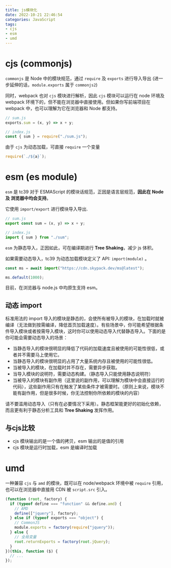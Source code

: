 ```yaml
---
title: js模块化
date: 2022-10-21 22:46:54
categories: JavaScript
tags:
- cjs
- esm
- umd
---
```


# cjs (commonjs)

`commonjs` 是 Node 中的模块规范，通过 `require` 及 `exports` 进行导入导出 (进一步延伸的话，`module.exports` 属于 `commonjs2`)

同时，webpack 也对 `cjs` 模块进行解析，因此 `cjs` 模块可以运行在 node 环境及 webpack 环境下的，但不能在浏览器中直接使用。但如果你写前端项目在 webpack 中，也可以理解为它在浏览器和 Node 都支持。

```js
// sum.js
exports.sum = (x, y) => x + y;

// index.js
const { sum } = require("./sum.js");
```

由于 `cjs` 为动态加载，可直接 `require` 一个变量

```js
require(`./${a}`);
```

# esm (es module)

`esm` 是 tc39 对于 ESMAScript 的模块话规范，正因是语言层规范，**因此在 Node 及 浏览器中均会支持**。

它使用 `import/export` 进行模块导入导出.

```js
// sum.js
export const sum = (x, y) => x + y;

// index.js
import { sum } from "./sum";
```

`esm` 为静态导入，正因如此，可在编译期进行 **Tree Shaking**，减少 js 体积。

如果需要动态导入，tc39 为动态加载模块定义了 API: `import(module)` 。

```js
const ms = await import("https://cdn.skypack.dev/ms@latest");

ms.default(1000);
```

目前，在浏览器与 node.js 中均原生支持 esm。

## 动态 import

标准用法的 import 导入的模块是静态的，会使所有被导入的模块，在加载时就被编译（无法做到按需编译，降低首页加载速度）。有些场景中，你可能希望根据条件导入模块或者按需导入模块，这时你可以使用动态导入代替静态导入。下面的是你可能会需要动态导入的场景：

- 当静态导入的模块很明显的降低了代码的加载速度且被使用的可能性很低，或者并不需要马上使用它。
- 当静态导入的模块很明显的占用了大量系统内存且被使用的可能性很低。
- 当被导入的模块，在加载时并不存在，需要异步获取。
- 当导入模块的说明符，需要动态构建。（静态导入只能使用静态说明符）
- 当被导入的模块有副作用（这里说的副作用，可以理解为模块中会直接运行的代码），这些副作用只有在触发了某些条件才被需要时。（原则上来说，模块不能有副作用，但是很多时候，你无法控制你所依赖的模块的内容）

请不要滥用动态导入（只有在必要情况下采用）。静态框架能更好的初始化依赖，而且更有利于静态分析工具和 **Tree Shaking** 发挥作用。

## 与cjs比较

- cjs 模块输出的是一个值的拷贝，esm 输出的是值的引用
- cjs 模块是运行时加载，esm 是编译时加载

# umd

一种兼容 `cjs` 与 `amd` 的模块，既可以在 node/webpack 环境中被 `require` 引用，也可以在浏览器中直接用 CDN 被 `script.src` 引入。

```js
(function (root, factory) {
  if (typeof define === "function" && define.amd) {
    // AMD
    define(["jquery"], factory);
  } else if (typeof exports === "object") {
    // CommonJS
    module.exports = factory(require("jquery"));
  } else {
    // 全局变量
    root.returnExports = factory(root.jQuery);
  }
})(this, function ($) {
  // ...
});
```
